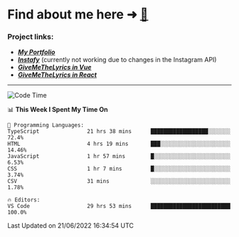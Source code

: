 # Find about me here ➜ [🧑](https://pauabella.dev)

### Project links:
- ***[My Portfolio](https://pauabella.dev)***
- ***[Instafy](https://instafy.me)*** (currently not working due to changes in the Instagram API)
- ***[GiveMeTheLyrics in Vue](https://lyrics.pauabella.dev)***
- ***[GiveMeTheLyrics in React](https://pauabella.dev/GiveMeTheLyrics)***

---
<!--START_SECTION:waka-->
![Code Time](http://img.shields.io/badge/Code%20Time-1%2C190%20hrs%202%20mins-blue)

📊 **This Week I Spent My Time On** 

```text
💬 Programming Languages: 
TypeScript               21 hrs 38 mins      ██████████████████░░░░░░░   72.4% 
HTML                     4 hrs 19 mins       ███░░░░░░░░░░░░░░░░░░░░░░   14.46% 
JavaScript               1 hr 57 mins        █░░░░░░░░░░░░░░░░░░░░░░░░   6.53% 
CSS                      1 hr 7 mins         █░░░░░░░░░░░░░░░░░░░░░░░░   3.74% 
CSV                      31 mins             ░░░░░░░░░░░░░░░░░░░░░░░░░   1.78%

🔥 Editors: 
VS Code                  29 hrs 53 mins      █████████████████████████   100.0%

```


 Last Updated on 21/06/2022 16:34:54 UTC
<!--END_SECTION:waka-->
